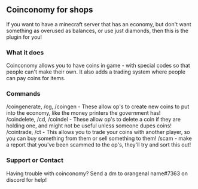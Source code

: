 ## Coinconomy for shops

If you want to have a minecraft server that has an economy, but don't want something as overused as balances, or use just diamonds, then this is the plugin for you!

### What it does

Coinconomy allows you to have coins in game - with special codes so that people can't make their own. It also adds a trading system where people can pay coins for items.

### Commands

/coingenerate, /cg, /coingen - These allow op's to create new coins to put into the economy, like the money printers the government has!<br>
/coindelete, /cd, /coindel - These allow op's to delete a coin if they are holding one, and might not be useful unless someone dupes coins!<br>
/cointrade, /ct - This allows you to trade your coins with another player, so you can buy something from them or sell something to them!
/scam - make a report that you've been scammed to the op's, they'll try and sort this out!

### Support or Contact

Having trouble with coinconomy? Send a dm to orangenal name#7363 on discord for help!
